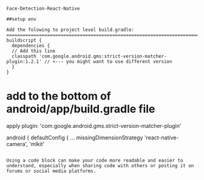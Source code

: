 ```

Face-Detection-React-Native

##setup env

Add the folowing to project level build.gradle:
==========================================================================================
buildscript {
  dependencies {
  // Add this line
  classpath 'com.google.android.gms:strict-version-matcher-plugin:1.2.1' // <--- you might want to use different version
  }
}

```
add to the bottom of android/app/build.gradle file
==========================================================================================
apply plugin: 'com.google.android.gms.strict-version-matcher-plugin'

android {
  defaultConfig {
  ...
  missingDimensionStrategy 'react-native-camera', 'mlkit'
```

Using a code block can make your code more readable and easier to understand, especially when sharing code with others or posting it on forums or social media platforms.
